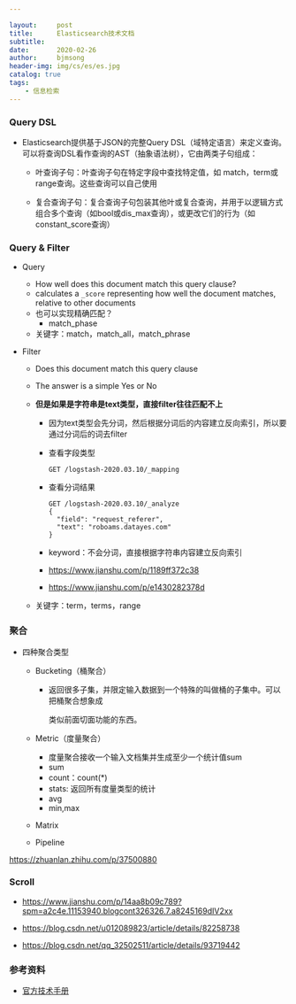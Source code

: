 ```yaml
---

layout:     post
title:      Elasticsearch技术文档
subtitle:   
date:       2020-02-26
author:     bjmsong
header-img: img/cs/es/es.jpg
catalog: true
tags:
    - 信息检索
---
```




### Query DSL

- Elasticsearch提供基于JSON的完整Query DSL（域特定语言）来定义查询。可以将查询DSL看作查询的AST（抽象语法树），它由两类子句组成：

  - 叶查询子句：叶查询子句在特定字段中查找特定值，如 match，term或 range查询。这些查询可以自己使用

  - 复合查询子句：复合查询子句包装其他叶或复合查询，并用于以逻辑方式组合多个查询（如bool或dis_max查询），或更改它们的行为（如constant_score查询）

    

### Query & Filter

- Query 

  -  How well does this document match this query clause?
  -  calculates a `_score` representing how well the document matches, relative to other documents
  - 也可以实现精确匹配？
    - match_phase
  - 关键字：match，match_all，match_phrase

- Filter 

  - Does this document match this query clause

  - The answer is a simple Yes or No

  - **但是如果是字符串是text类型，直接filter往往匹配不上**

    - 因为text类型会先分词，然后根据分词后的内容建立反向索引，所以要通过分词后的词去filter

    - 查看字段类型

      ```
      GET /logstash-2020.03.10/_mapping
      ```

    - 查看分词结果

      ```
      GET /logstash-2020.03.10/_analyze
      {
        "field": "request_referer",
        "text": "roboams.datayes.com"
      }
      ```

    - keyword：不会分词，直接根据字符串内容建立反向索引

    - https://www.jianshu.com/p/1189ff372c38

    - https://www.jianshu.com/p/e1430282378d
  
  - 关键字：term，terms，range



### 聚合

- 四种聚合类型

  - Bucketing（桶聚合）

    - 返回很多子集，并限定输入数据到一个特殊的叫做桶的子集中。可以把桶聚合想象成

      类似前面切面功能的东西。

  - Metric（度量聚合）

    - 度量聚合接收一个输入文档集并生成至少一个统计值sum
    - sum
    - count：count(*)
    - stats:  返回所有度量类型的统计
    - avg
    - min,max

  - Matrix

  - Pipeline



https://zhuanlan.zhihu.com/p/37500880



### Scroll

- https://www.jianshu.com/p/14aa8b09c789?spm=a2c4e.11153940.blogcont326326.7.a8245169dIV2xx

- https://blog.csdn.net/u012089823/article/details/82258738

- https://blog.csdn.net/qq_32502511/article/details/93719442



### 参考资料

- [官方技术手册](https://www.elastic.co/guide/en/elasticsearch/reference/current/index.html)

  

  

  



